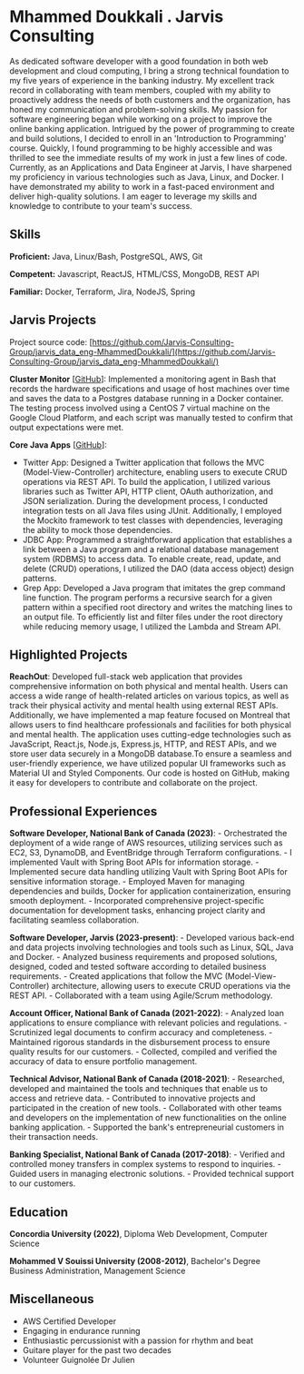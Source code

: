 # Mhammed Doukkali . Jarvis Consulting

As dedicated software developer with a good foundation in both web development and cloud computing, I bring a strong technical foundation to my five years of experience in the banking industry. My excellent track record in collaborating with team members, coupled with my ability to proactively address the needs of both customers and the organization, has honed my communication and problem-solving skills. My passion for software engineering began while working on a project to improve the online banking application. Intrigued by the power of programming to create and build solutions, I decided to enroll in an 'Introduction to Programming' course. Quickly, I found programming to be highly accessible and was thrilled to see the immediate results of my work in just a few lines of code. Currently, as an Applications and Data Engineer at Jarvis, I have sharpened my proficiency in various technologies such as Java, Linux, and Docker. I have demonstrated my ability to work in a fast-paced environment and deliver high-quality solutions. I am eager to leverage my skills and knowledge to contribute to your team's success.

## Skills

**Proficient:** Java, Linux/Bash, PostgreSQL, AWS, Git

**Competent:** Javascript, ReactJS, HTML/CSS, MongoDB, REST API

**Familiar:** Docker, Terraform, Jira, NodeJS, Spring

## Jarvis Projects

Project source code: [https://github.com/Jarvis-Consulting-Group/jarvis_data_eng-MhammedDoukkali/](https://github.com/Jarvis-Consulting-Group/jarvis_data_eng-MhammedDoukkali/)


**Cluster Monitor** [[GitHub](https://github.com/Jarvis-Consulting-Group/jarvis_data_eng-MhammedDoukkali//tree/masterhttps://github.com/Jarvis-Consulting-Group/jarvis_data_eng-MhammedDoukkali/linux_sql)]: Implemented a monitoring agent in Bash that records the hardware specifications and usage of host machines over time and saves the data to a Postgres database running in a Docker container. The testing process involved using a CentOS 7 virtual machine on the Google Cloud Platform, and each script was manually tested to confirm that output expectations were met.

**Core Java Apps** [[GitHub](https://github.com/Jarvis-Consulting-Group/jarvis_data_eng-MhammedDoukkali//tree/masterhttps://github.com/Jarvis-Consulting-Group/jarvis_data_eng-MhammedDoukkali/tree/master/core_java)]:
      
  - Twitter App: Designed a Twitter application that follows the MVC (Model-View-Controller) architecture, enabling users to execute CRUD operations via REST API. To build the application, I utilized various libraries such as Twitter API, HTTP client, OAuth authorization, and JSON serialization. During the development process, I conducted integration tests on all Java files using JUnit. Additionally, I employed the Mockito framework to test classes with dependencies, leveraging the ability to mock those dependencies.
  - JDBC App: Programmed a straightforward application that establishes a link between a Java program and a relational database management system (RDBMS) to access data. To enable create, read, update, and delete (CRUD) operations, I utilized the DAO (data access object) design patterns.
  - Grep App: Developed a Java program that imitates the grep command line function. The program performs a recursive search for a given pattern within a specified root directory and writes the matching lines to an output file. To efficiently list and filter files under the root directory while reducing memory usage, I utilized the Lambda and Stream API.


## Highlighted Projects
**ReachOut**: Developed full-stack web application that provides comprehensive information on both physical and mental health. Users can access a wide range of health-related articles on various topics, as well as track their physical activity and mental health using external REST APIs. Additionally, we have implemented a map feature focused on Montreal that allows users to find healthcare professionals and facilities for both physical and mental health. The application uses cutting-edge technologies such as JavaScript, React.js, Node.js, Express.js, HTTP, and REST APIs, and we store user data securely in a MongoDB database.To ensure a seamless and user-friendly experience, we have utilized popular UI frameworks such as Material UI and Styled Components. Our code is hosted on GitHub, making it easy for developers to contribute and collaborate on the project.


## Professional Experiences

**Software Developer, National Bank of Canada (2023)**:  - Orchestrated the deployment of a wide range of AWS resources, utilizing services such as EC2, S3, DynamoDB, and EventBridge through Terraform configurations. - I implemented Vault with Spring Boot APIs for information storage. - Implemented secure data handling utilizing Vault with Spring Boot APIs for sensitive information storage. - Employed Maven for managing dependencies and builds, Docker for application containerization, ensuring smooth deployment. - Incorporated comprehensive project-specific documentation for development tasks, enhancing project clarity and facilitating seamless collaboration.

**Software Developer, Jarvis (2023-present)**:  - Developed various back-end and data projects involving technologies and tools such as Linux, SQL, Java and Docker. - Analyzed business requirements and proposed solutions, designed, coded and tested software according to detailed business requirements. - Created applications that follow the MVC (Model-View-Controller) architecture, allowing users to execute CRUD operations via the REST API. - Collaborated with a team using Agile/Scrum methodology.

**Account Officer, National Bank of Canada (2021-2022)**:  - Analyzed loan applications to ensure compliance with relevant policies and regulations. - Scrutinized legal documents to confirm accuracy and completeness. - Maintained rigorous standards in the disbursement process to ensure quality results for our customers. - Collected, compiled and verified the accuracy of data to ensure portfolio management.

**Technical Advisor, National Bank of Canada (2018-2021)**:  - Researched, developed and maintained the tools and techniques that enable us to access and retrieve data. - Contributed to innovative projects and participated in the creation of new tools. - Collaborated with other teams and developers on the implementation of new functionalities on the online banking application. - Supported the bank's entrepreneurial customers in their transaction needs.

**Banking Specialist, National Bank of Canada (2017-2018)**:  - Verified and controlled money transfers in complex systems to respond to inquiries. - Guided users in managing electronic solutions. - Provided technical support to our customers.


## Education
**Concordia University (2022)**, Diploma Web Development, Computer Science

**Mohammed V Souissi University (2008-2012)**, Bachelor's Degree Business Administration, Management Science


## Miscellaneous
- AWS Certified Developer
- Engaging in endurance running
- Enthusiastic percussionist with a passion for rhythm and beat
- Guitare player for the past two decades
- Volunteer Guignolée Dr Julien